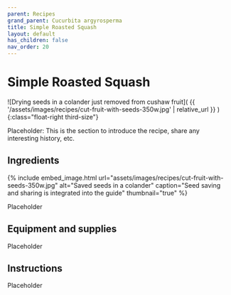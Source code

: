 ```yaml
---
parent: Recipes
grand_parent: Cucurbita argyrosperma
title: Simple Roasted Squash
layout: default
has_children: false
nav_order: 20
---
```


# Simple Roasted Squash

![Drying seeds in a colander just removed from cushaw fruit]( {{ '/assets/images/recipes/cut-fruit-with-seeds-350w.jpg' | relative_url }} )
{:class="float-right third-size"}

Placeholder: This is the section to introduce the recipe, share any interesting history, etc.

## Ingredients

{% include embed_image.html url="assets/images/recipes/cut-fruit-with-seeds-350w.jpg" alt="Saved seeds in a colander" caption="Seed saving and sharing is integrated into the guide" thumbnail="true" %}

Placeholder

## Equipment and supplies

Placeholder

## Instructions

Placeholder